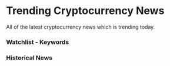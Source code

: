# Trending Cryptocurrency News
All of the latest cryptocurrency news which is trending today.

### Watchlist - Keywords

### Historical News


